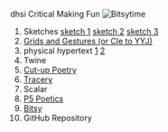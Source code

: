 dhsi Critical Making Fun
![Bitsytime](https://knk2023.github.io/DHSI2023/elusivecoffee.gif)

1. Sketches 
  [sketch 1](https://knk2023.github.io/DHSI2023/despairsketch.jpg)
  [sketch 2](https://knk2023.github.io/DHSI2023/itsabirdsketch.jpg)
  [sketch 3](https://knk2023.github.io/DHSI2023/titansofindustrysketch.jpg)
2. [Grids and Gestures (or Cle to YYJ)](https://knk2023.github.io/DHSI2023/CletoYYJ.jpg)
3. physical hypertext [1](https://knk2023.github.io/DHSI2023/papertwine.png) [2](https://knk2023.github.io/DHSI2023/papertwine2.png)
4. Twine
5. [Cut-up Poetry](https://knk2023.github.io/DHSI2023/Cutuppoetry.jpg)
6. [Tracery](https://botsin.space/@Knk)
7. Scalar
8. [P5 Poetics](https://knk2023.github.io/DHSI2023/clickpoetrygenk.html)
9. [Bitsy](https://knk2023.github.io/DHSI2023/the_elusive_cup_of_coffee%20(1).html)
10. GitHub Repository

